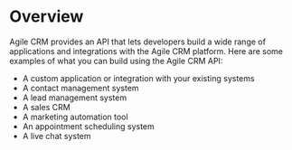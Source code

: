 # Overview

Agile CRM provides an API that lets developers build a wide range of
applications and integrations with the Agile CRM platform. Here are some
examples of what you can build using the Agile CRM API:

- A custom application or integration with your existing systems
- A contact management system
- A lead management system
- A sales CRM
- A marketing automation tool
- An appointment scheduling system
- A live chat system
